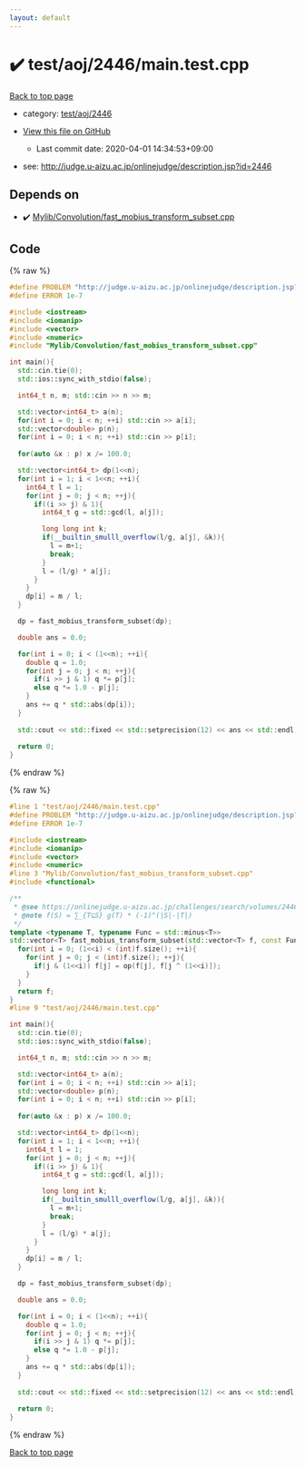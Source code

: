 ```yaml
---
layout: default
---
```


<!-- mathjax config similar to math.stackexchange -->
<script type="text/javascript" async
  src="https://cdnjs.cloudflare.com/ajax/libs/mathjax/2.7.5/MathJax.js?config=TeX-MML-AM_CHTML">
</script>
<script type="text/x-mathjax-config">
  MathJax.Hub.Config({
    TeX: { equationNumbers: { autoNumber: "AMS" }},
    tex2jax: {
      inlineMath: [ ['$','$'] ],
      processEscapes: true
    },
    "HTML-CSS": { matchFontHeight: false },
    displayAlign: "left",
    displayIndent: "2em"
  });
</script>

<script type="text/javascript" src="https://cdnjs.cloudflare.com/ajax/libs/jquery/3.4.1/jquery.min.js"></script>
<script src="https://cdn.jsdelivr.net/npm/jquery-balloon-js@1.1.2/jquery.balloon.min.js" integrity="sha256-ZEYs9VrgAeNuPvs15E39OsyOJaIkXEEt10fzxJ20+2I=" crossorigin="anonymous"></script>
<script type="text/javascript" src="../../../../assets/js/copy-button.js"></script>
<link rel="stylesheet" href="../../../../assets/css/copy-button.css" />


# :heavy_check_mark: test/aoj/2446/main.test.cpp

<a href="../../../../index.html">Back to top page</a>

* category: <a href="../../../../index.html#5326787223290b45db8eae567be7c0f8">test/aoj/2446</a>
* <a href="{{ site.github.repository_url }}/blob/master/test/aoj/2446/main.test.cpp">View this file on GitHub</a>
    - Last commit date: 2020-04-01 14:34:53+09:00


* see: <a href="http://judge.u-aizu.ac.jp/onlinejudge/description.jsp?id=2446">http://judge.u-aizu.ac.jp/onlinejudge/description.jsp?id=2446</a>


## Depends on

* :heavy_check_mark: <a href="../../../../library/Mylib/Convolution/fast_mobius_transform_subset.cpp.html">Mylib/Convolution/fast_mobius_transform_subset.cpp</a>


## Code

<a id="unbundled"></a>
{% raw %}
```cpp
#define PROBLEM "http://judge.u-aizu.ac.jp/onlinejudge/description.jsp?id=2446"
#define ERROR 1e-7

#include <iostream>
#include <iomanip>
#include <vector>
#include <numeric>
#include "Mylib/Convolution/fast_mobius_transform_subset.cpp"

int main(){
  std::cin.tie(0);
  std::ios::sync_with_stdio(false);

  int64_t n, m; std::cin >> n >> m;

  std::vector<int64_t> a(n);
  for(int i = 0; i < n; ++i) std::cin >> a[i];
  std::vector<double> p(n);
  for(int i = 0; i < n; ++i) std::cin >> p[i];
  
  for(auto &x : p) x /= 100.0;

  std::vector<int64_t> dp(1<<n);
  for(int i = 1; i < 1<<n; ++i){
    int64_t l = 1;
    for(int j = 0; j < n; ++j){
      if((i >> j) & 1){
        int64_t g = std::gcd(l, a[j]);

        long long int k;
        if(__builtin_smulll_overflow(l/g, a[j], &k)){
          l = m+1;
          break;
        }
        l = (l/g) * a[j];
      }
    }
    dp[i] = m / l;
  }

  dp = fast_mobius_transform_subset(dp);

  double ans = 0.0;

  for(int i = 0; i < (1<<n); ++i){
    double q = 1.0;
    for(int j = 0; j < n; ++j){
      if(i >> j & 1) q *= p[j];
      else q *= 1.0 - p[j];
    }
    ans += q * std::abs(dp[i]);
  }
  
  std::cout << std::fixed << std::setprecision(12) << ans << std::endl;
  
  return 0;
}

```
{% endraw %}

<a id="bundled"></a>
{% raw %}
```cpp
#line 1 "test/aoj/2446/main.test.cpp"
#define PROBLEM "http://judge.u-aizu.ac.jp/onlinejudge/description.jsp?id=2446"
#define ERROR 1e-7

#include <iostream>
#include <iomanip>
#include <vector>
#include <numeric>
#line 3 "Mylib/Convolution/fast_mobius_transform_subset.cpp"
#include <functional>

/**
 * @see https://onlinejudge.u-aizu.ac.jp/challenges/search/volumes/2446 (包除原理への応用)
 * @note f(S) = ∑_{T⊆S} g(T) * (-1)^(|S|-|T|)
 */
template <typename T, typename Func = std::minus<T>>
std::vector<T> fast_mobius_transform_subset(std::vector<T> f, const Func &op = std::minus<T>()){
  for(int i = 0; (1<<i) < (int)f.size(); ++i){
    for(int j = 0; j < (int)f.size(); ++j){
      if(j & (1<<i)) f[j] = op(f[j], f[j ^ (1<<i)]);
    }
  }
  return f;
}
#line 9 "test/aoj/2446/main.test.cpp"

int main(){
  std::cin.tie(0);
  std::ios::sync_with_stdio(false);

  int64_t n, m; std::cin >> n >> m;

  std::vector<int64_t> a(n);
  for(int i = 0; i < n; ++i) std::cin >> a[i];
  std::vector<double> p(n);
  for(int i = 0; i < n; ++i) std::cin >> p[i];
  
  for(auto &x : p) x /= 100.0;

  std::vector<int64_t> dp(1<<n);
  for(int i = 1; i < 1<<n; ++i){
    int64_t l = 1;
    for(int j = 0; j < n; ++j){
      if((i >> j) & 1){
        int64_t g = std::gcd(l, a[j]);

        long long int k;
        if(__builtin_smulll_overflow(l/g, a[j], &k)){
          l = m+1;
          break;
        }
        l = (l/g) * a[j];
      }
    }
    dp[i] = m / l;
  }

  dp = fast_mobius_transform_subset(dp);

  double ans = 0.0;

  for(int i = 0; i < (1<<n); ++i){
    double q = 1.0;
    for(int j = 0; j < n; ++j){
      if(i >> j & 1) q *= p[j];
      else q *= 1.0 - p[j];
    }
    ans += q * std::abs(dp[i]);
  }
  
  std::cout << std::fixed << std::setprecision(12) << ans << std::endl;
  
  return 0;
}

```
{% endraw %}

<a href="../../../../index.html">Back to top page</a>

